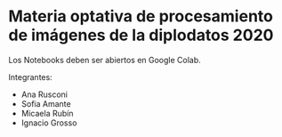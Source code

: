 # Materia optativa de procesamiento de imágenes de la diplodatos 2020

Los Notebooks deben ser abiertos en Google Colab.

Integrantes:
* Ana Rusconi
* Sofia Amante
* Micaela Rubín
* Ignacio Grosso
